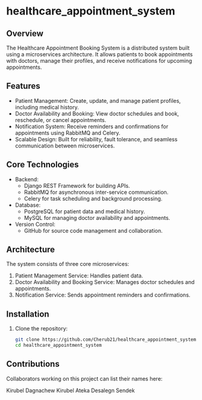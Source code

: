 # healthcare_appointment_system


## Overview
The Healthcare Appointment Booking System is a distributed system built using a microservices architecture. It allows patients to book appointments with doctors, manage their profiles, and receive notifications for upcoming appointments.

## Features
- Patient Management: Create, update, and manage patient profiles, including medical history.
- Doctor Availability and Booking: View doctor schedules and book, reschedule, or cancel appointments.
- Notification System: Receive reminders and confirmations for appointments using RabbitMQ and Celery.
- Scalable Design: Built for reliability, fault tolerance, and seamless communication between microservices.

## Core Technologies
- Backend:
  - Django REST Framework for building APIs.
  - RabbitMQ for asynchronous inter-service communication.
  - Celery for task scheduling and background processing.
- Database:
  - PostgreSQL for patient data and medical history.
  - MySQL for managing doctor availability and appointments.
- Version Control:
  - GitHub for source code management and collaboration.

## Architecture
The system consists of three core microservices:
1. Patient Management Service: Handles patient data.
2. Doctor Availability and Booking Service: Manages doctor schedules and appointments.
3. Notification Service: Sends appointment reminders and confirmations.

## Installation
1. Clone the repository:
   ```bash
   git clone https://github.com/Cherub21/healthcare_appointment_system.git
   cd healthcare_appointment_system

## Contributions
Collaborators working on this project can list their names here:

Kirubel Dagnachew
Kirubel Ateka
Desalegn Sendek
